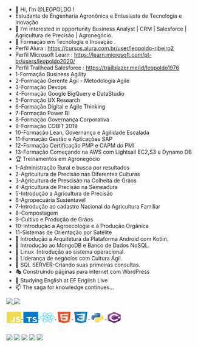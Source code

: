 - 👋 Hi, I’m @LEOPOLDO !
- Estudante de Engenharia Agronônica e Entusiasta de Tecnologia e Inovação
- 👀 I’m interested in opportunity Business Analyst | CRM | Salesforce | Agricultura de Precisão | Agronegócio.
- 🌱 Formação em Tecnologia e Inovação .
- Perfil Alura : https://cursos.alura.com.br/user/leopoldo-ribeiro2
- Perfil Microsoft Learn : https://learn.microsoft.com/pt-br/users/leopoldo2020/
- Perfil Trailhead Salesforce : https://trailblazer.me/id/leopoldo1976
- 1-Formação Business Agility
- 2-Formação Gerente Ágil - Metodologia Agile
- 3-Formação Devops
- 4-Formação Google BigQuery e DataStudio
- 5-Formação UX Research
- 6-Formação Digital e Agile Thinking
- 7-Formação Power BI
- 8-Formação Governança Corporativa
- 9-Formação COBIT 2019
- 10-Formação Lean, Governança e Agilidade Escalada
- 11-Formação Gestão e Aplicações SAP
- 12-Formação Certificação PMP e CAPM do PMI
- 13-Formação Começando na AWS com Lightsail EC2,S3 e Dynamo DB
- 🏆 Treinamentos em Agronegócio
- 1-Administração Rural e busca por resultados
- 2-Agricultura de Precisão nas Diferentes Culturas
- 3-Agricultura de Prescisão na Colheita de Grãos
- 4-Agricultura de Precisão na Semeadura
- 5-Introdução a Agricultura de Precisão
- 6-Agropecuária Sustentavel
- 7-Introdução ao cadastro Nacional da Agricultura Familiar
- 8-Compostagem
- 9-Cultivo e Produção de Grãos
- 10-Introdução a Agroecologia e á Produção Orgânica
- 11-Sistemas de Orientação por Satélite
- 🥊 Introdução a Arquitetura da Plataforma Android com Kotlin.
- 💎 Introdução ao MongoDB e Banco de Dados NoSQL.
- 🥇 Linux :Introdução ao sistema operacional.
- 🥈 Liderança de negócios com Cultura Ágil.
- 👘 SQL SERVER-Criando suas primeiras consultas.
- 🎭 Construindo páginas para internet com WordPress
- 💞️ Studying English at EF English Live
- 📫 The saga for knowledge continues...

 <div>
  <a href="https://github.com/LEOBLACKGOSPEL">
  <img height="180em" src="https://github-readme-stats.vercel.app/api?username=LEOBLACKGOSPEL&show_icons=true&theme=dracula&include_all_commits=true&count_private=true"/>
  <img height="180em" src="https://github-readme-stats.vercel.app/api/top-langs/?username=LEOBLACKGOSPEL&layout=compact&langs_count=7&theme=dracula"/>
</div>
<div style="display: inline_block"><br>
  <img align="center" alt="Leo-Js" height="30" width="40" src="https://raw.githubusercontent.com/devicons/devicon/master/icons/javascript/javascript-plain.svg">
  <img align="center" alt="Leo-Ts" height="30" width="40" src="https://raw.githubusercontent.com/devicons/devicon/master/icons/typescript/typescript-plain.svg">
  <img align="center" alt="Leo-React" height="30" width="40" src="https://raw.githubusercontent.com/devicons/devicon/master/icons/react/react-original.svg">
  <img align="center" alt="Leo-HTML" height="30" width="40" src="https://raw.githubusercontent.com/devicons/devicon/master/icons/html5/html5-original.svg">
  <img align="center" alt="Leo-CSS" height="30" width="40" src="https://raw.githubusercontent.com/devicons/devicon/master/icons/css3/css3-original.svg">
  <img align="center" alt="Leo-Python" height="30" width="40" src="https://raw.githubusercontent.com/devicons/devicon/master/icons/python/python-original.svg">
  <img align="center" alt="Leo-Csharp" height="30" width="40" src="https://raw.githubusercontent.com/devicons/devicon/master/icons/csharp/csharp-original.svg">
 
</div>
  
  ##
 
<div> 
  <a href="https://www.youtube.com/@leopoldoribeiro50" target="_blank"><img src="https://img.shields.io/badge/YouTube-FF0000?style=for-the-badge&logo=youtube&logoColor=white" target="_blank"></a>
  <a href="https://www.instagram.com/leotechgospel/" target="_blank"><img src="https://img.shields.io/badge/-Instagram-%23E4405F?style=for-the-badge&logo=instagram&logoColor=white" target="_blank"></a>
 	<a href="https://twitter.com/LeoblackGospel" target="_blank"><img src="https://img.shields.io/badge/Twitch-9146FF?style=for-the-badge&logo=twitch&logoColor=white" target="_blank"></a>
  <a href = "mailto:leopoldoribeiro33@gmail.com"><img src="https://img.shields.io/badge/-Gmail-%23333?style=for-the-badge&logo=gmail&logoColor=white" target="_blank"></a>
  <a href="https://www.linkedin.com/in/leopoldoribeiro1976/" target="_blank"><img src="https://img.shields.io/badge/-LinkedIn-%230077B5?style=for-the-badge&logo=linkedin&logoColor=white" target="_blank"></a> 
 
  
</div>



